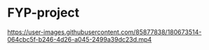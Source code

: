 # FYP-project


https://user-images.githubusercontent.com/85877838/180673514-064cbc5f-b246-4d26-a045-2499a39dc23d.mp4

